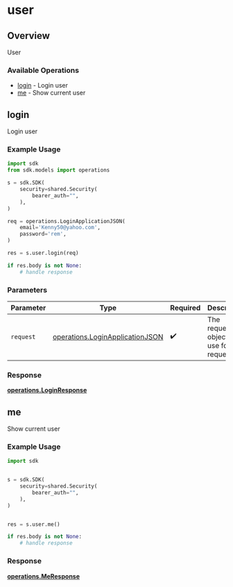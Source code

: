 # user

## Overview

User

### Available Operations

* [login](#login) - Login user
* [me](#me) - Show current user

## login

Login user

### Example Usage

```python
import sdk
from sdk.models import operations

s = sdk.SDK(
    security=shared.Security(
        bearer_auth="",
    ),
)

req = operations.LoginApplicationJSON(
    email='Kenny50@yahoo.com',
    password='rem',
)

res = s.user.login(req)

if res.body is not None:
    # handle response
```

### Parameters

| Parameter                                                                          | Type                                                                               | Required                                                                           | Description                                                                        |
| ---------------------------------------------------------------------------------- | ---------------------------------------------------------------------------------- | ---------------------------------------------------------------------------------- | ---------------------------------------------------------------------------------- |
| `request`                                                                          | [operations.LoginApplicationJSON](../../models/operations/loginapplicationjson.md) | :heavy_check_mark:                                                                 | The request object to use for the request.                                         |


### Response

**[operations.LoginResponse](../../models/operations/loginresponse.md)**


## me

Show current user

### Example Usage

```python
import sdk


s = sdk.SDK(
    security=shared.Security(
        bearer_auth="",
    ),
)


res = s.user.me()

if res.body is not None:
    # handle response
```


### Response

**[operations.MeResponse](../../models/operations/meresponse.md)**

